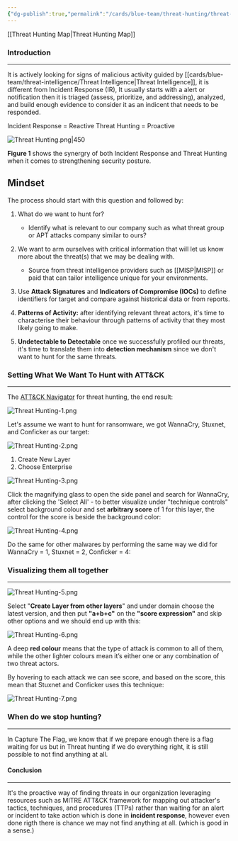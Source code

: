 ```yaml
---
{"dg-publish":true,"permalink":"/cards/blue-team/threat-hunting/threat-hunting/"}
---
```


[[Threat Hunting Map\|Threat Hunting Map]]
### Introduction 
---
It is actively looking for signs of malicious activity guided by [[cards/blue-team/threat-intelligence/Threat Intelligence\|Threat Intelligence]], it is different from Incident Response (IR), It usually starts with a alert or notification then it is triaged (assess, prioritize, and addressing), analyzed, and build enough evidence to consider it as an indicent that needs to be responded.

Incident Response = Reactive
Threat Hunting = Proactive

![Threat Hunting.png|450](/img/user/cards/blue-team/threat-hunting/images/Threat%20Hunting.png)

**Figure 1** shows the synergry of both Incident Response and Threat Hunting when it comes to strengthening security posture.
## Mindset

The process should start with this question and followed by:

1. What do we want to hunt for?

	- Identify what is relevant to our company such as what threat group or APT attacks company similar to ours?

2. We want to arm ourselves with critical information that will let us know more about the threat(s) that we may be dealing with.

	- Source from threat intelligence providers such as [[MISP\|MISP]] or paid that can tailor intelligence unique for your environments.
	
3. Use **Attack Signatures** and **Indicators of Compromise (IOCs)** to define identifiers for target and compare against historical data or from reports.

4. **Patterns of Activity:** after identifying relevant threat actors, it's time to characterise their behaviour through patterns of activity that they most likely going to make.

5. **Undetectable to Detectable** once we successfully profiled our threats, it's time to translate them into **detection mechanism** since we don't want to hunt for the same threats.
### Setting What We Want To Hunt with ATT&CK
---
The [ATT&CK Navigator](https://mitre-attack.github.io/attack-navigator/) for threat hunting, the end result:

![Threat Hunting-1.png](/img/user/cards/blue-team/threat-hunting/images/Threat%20Hunting-1.png)

Let's assume we want to hunt for ransomware, we got WannaCry, Stuxnet, and Conficker as our target:

![Threat Hunting-2.png](/img/user/cards/blue-team/threat-hunting/images/Threat%20Hunting-2.png)

1. Create New Layer
2. Choose Enterprise

![Threat Hunting-3.png](/img/user/cards/blue-team/threat-hunting/images/Threat%20Hunting-3.png)

Click the magnifying glass to open the side panel and search for WannaCry, after clicking the 'Select All' - to better visualize under "technique controls" select background colour and set **arbitrary score** of 1 for this layer, the control for the score is beside the background color:

![Threat Hunting-4.png](/img/user/cards/blue-team/threat-hunting/images/Threat%20Hunting-4.png)

Do the same for other malwares by performing the same way we did for WannaCry = 1, Stuxnet = 2, Conficker = 4:
### Visualizing them all together
---
![Threat Hunting-5.png](/img/user/cards/blue-team/threat-hunting/images/Threat%20Hunting-5.png)

Select "**Create Layer from other layers**" and under domain choose the latest version, and then put **"a+b+c"** on the **"score expression"** and skip other options and we should end up with this:

![Threat Hunting-6.png](/img/user/cards/blue-team/threat-hunting/images/Threat%20Hunting-6.png)

A deep **red colour** means that the type of attack is common to all of them, while the other lighter colours mean it’s either one or any combination of two threat actors.

By hovering to each attack we can see score, and based on the score, this mean that Stuxnet and Conficker uses this technique:

![Threat Hunting-7.png](/img/user/cards/blue-team/threat-hunting/images/Threat%20Hunting-7.png)

### When do we stop hunting?
---
In Capture The Flag, we know that if we prepare enough there is a flag waiting for us but in Threat hunting if we do everything right, it is still possible to not find anything at all.

#### Conclusion
---
It's the proactive way of finding threats in our organization leveraging resources such as MITRE ATT&CK framework for mapping out attacker's tactics, techniques, and procedures (TTPs) rather than waiting for an alert or incident to take action which is done in **incident response**, however even done rigth there is chance we may not find anything at all. (which is good in a sense.)